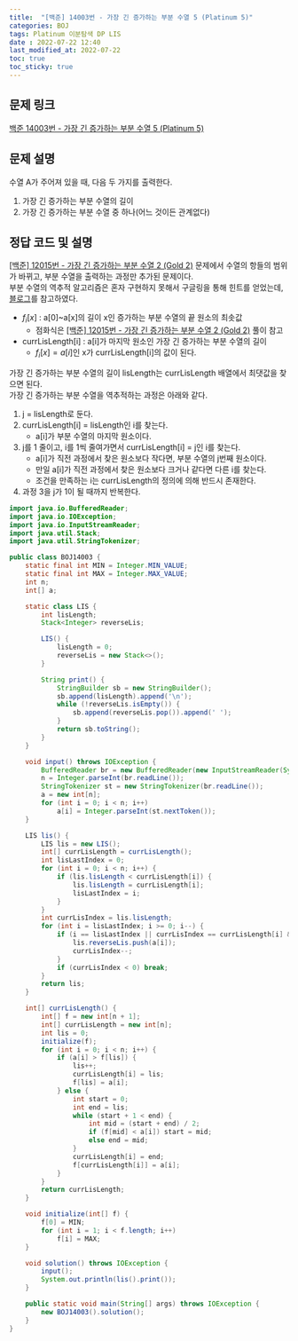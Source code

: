 ```yaml
---
title:  "[백준] 14003번 - 가장 긴 증가하는 부분 수열 5 (Platinum 5)"
categories: BOJ
tags: Platinum 이분탐색 DP LIS
date : 2022-07-22 12:40
last_modified_at: 2022-07-22
toc: true
toc_sticky: true
---
```


## 문제 링크

[백준 14003번 - 가장 긴 증가하는 부분 수열 5 (Platinum 5)](https://www.acmicpc.net/problem/14003)

## 문제 설명

수열 A가 주어져 있을 때, 다음 두 가지를 출력한다.

1. 가장 긴 증가하는 부분 수열의 길이
2. 가장 긴 증가하는 부분 수열 중 하나(어느 것이든 관계없다)

## 정답 코드 및 설명

[[백준] 12015번 - 가장 긴 증가하는 부분 수열 2 (Gold 2)](/boj/boj-gold-12015/) 문제에서 수열의 항들의 범위가 바뀌고, 부분 수열을 출력하는 과정만 추가된 문제이다.  
부분 수열의 역추적 알고리즘은 혼자 구현하지 못해서 구글링을 통해 힌트를 얻었는데, [블로그](https://tjdahr25.tistory.com/20)를 참고하였다.

- $f_i [x]$ : a[0]~a[x]의 길이 x인 증가하는 부분 수열의 끝 원소의 최솟값
  - 점화식은 [[백준] 12015번 - 가장 긴 증가하는 부분 수열 2 (Gold 2)](/boj/boj-gold-12015/) 풀이 참고
- currLisLength[i] : a[i]가 마지막 원소인 가장 긴 증가하는 부분 수열의 길이
  - $f_i[x] = a[i]$인 x가 currLisLength[i]의 값이 된다.

가장 긴 증가하는 부분 수열의 길이 lisLength는 currLisLength 배열에서 최댓값을 찾으면 된다.  
가장 긴 증가하는 부분 수열을 역추적하는 과정은 아래와 같다.

1. j = lisLength로 둔다.
2. currLisLength[i] = lisLength인 i를 찾는다.
   - a[i]가 부분 수열의 마지막 원소이다.
3. j를 1 줄이고, i를 1씩 줄여가면서 currLisLength[i] = j인 i를 찾는다.
   - a[i]가 직전 과정에서 찾은 원소보다 작다면, 부분 수열의 j번째 원소이다.
   - 만일 a[i]가 직전 과정에서 찾은 원소보다 크거나 같다면 다른 i를 찾는다.
   - 조건을 만족하는 i는 currLisLength의 정의에 의해 반드시 존재한다.
4. 과정 3을 j가 1이 될 때까지 반복한다.

```java
import java.io.BufferedReader;
import java.io.IOException;
import java.io.InputStreamReader;
import java.util.Stack;
import java.util.StringTokenizer;

public class BOJ14003 {
    static final int MIN = Integer.MIN_VALUE;
    static final int MAX = Integer.MAX_VALUE;
    int n;
    int[] a;

    static class LIS {
        int lisLength;
        Stack<Integer> reverseLis;

        LIS() {
            lisLength = 0;
            reverseLis = new Stack<>();
        }

        String print() {
            StringBuilder sb = new StringBuilder();
            sb.append(lisLength).append('\n');
            while (!reverseLis.isEmpty()) {
                sb.append(reverseLis.pop()).append(' ');
            }
            return sb.toString();
        }
    }

    void input() throws IOException {
        BufferedReader br = new BufferedReader(new InputStreamReader(System.in));
        n = Integer.parseInt(br.readLine());
        StringTokenizer st = new StringTokenizer(br.readLine());
        a = new int[n];
        for (int i = 0; i < n; i++)
            a[i] = Integer.parseInt(st.nextToken());
    }

    LIS lis() {
        LIS lis = new LIS();
        int[] currLisLength = currLisLength();
        int lisLastIndex = 0;
        for (int i = 0; i < n; i++) {
            if (lis.lisLength < currLisLength[i]) {
                lis.lisLength = currLisLength[i];
                lisLastIndex = i;
            }
        }
        int currLisIndex = lis.lisLength;
        for (int i = lisLastIndex; i >= 0; i--) {
            if (i == lisLastIndex || currLisIndex == currLisLength[i] && a[i] < lis.reverseLis.peek()) {
                lis.reverseLis.push(a[i]);
                currLisIndex--;
            }
            if (currLisIndex < 0) break;
        }
        return lis;
    }

    int[] currLisLength() {
        int[] f = new int[n + 1];
        int[] currLisLength = new int[n];
        int lis = 0;
        initialize(f);
        for (int i = 0; i < n; i++) {
            if (a[i] > f[lis]) {
                lis++;
                currLisLength[i] = lis;
                f[lis] = a[i];
            } else {
                int start = 0;
                int end = lis;
                while (start + 1 < end) {
                    int mid = (start + end) / 2;
                    if (f[mid] < a[i]) start = mid;
                    else end = mid;
                }
                currLisLength[i] = end;
                f[currLisLength[i]] = a[i];
            }
        }
        return currLisLength;
    }

    void initialize(int[] f) {
        f[0] = MIN;
        for (int i = 1; i < f.length; i++)
            f[i] = MAX;
    }

    void solution() throws IOException {
        input();
        System.out.println(lis().print());
    }

    public static void main(String[] args) throws IOException {
        new BOJ14003().solution();
    }
}

```
